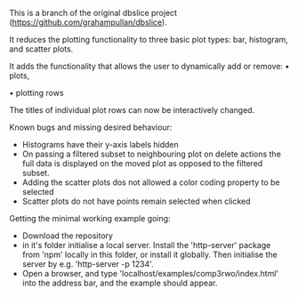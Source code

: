 This is a branch of the original dbslice project (https://github.com/grahampullan/dbslice).

It reduces the plotting functionality to three basic plot types: bar, histogram, and scatter plots. 

It adds the functionality that allows the user to dynamically add or remove: 
• plots,

• plotting rows

The titles of individual plot rows can now be interactively changed.

Known bugs and missing desired behaviour:
- Histograms have their y-axis labels hidden
- On passing a filtered subset to neighbouring plot on delete actions the full data is displayed on the moved plot as opposed to the filtered subset.
- Adding the scatter plots dos not allowed a color coding property to be selected
- Scatter plots do not have points remain selected when clicked


Getting the minimal working example going:
- Download the repository
- in it's folder initialise a local server. Install the 'http-server' package from 'npm' locally in this folder, or install it globally. Then initialise the server by e.g. 'http-server -p 1234'. 
- Open a browser, and type 'localhost/examples/comp3rwo/index.html' into the address bar, and the example should appear.
